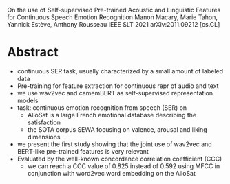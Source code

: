 On the use of Self-supervised Pre-trained Acoustic and Linguistic Features
  for Continuous Speech Emotion Recognition
Manon Macary, Marie Tahon, Yannick Estève, Anthony Rousseau
IEEE SLT 2021 arXiv:2011.09212 [cs.CL]

# Abstract

* continuous SER task, usually characterized by a small amount of labeled data
* Pre-training for feature extraction for continuous repr of audio and text
* we use wav2vec and camemBERT as self-supervised representation models
* task: continuous emotion recognition from speech (SER) on
  * AlloSat is a large French emotional database describing the satisfaction
  * the SOTA corpus SEWA focusing on valence, arousal and liking dimensions
* we present the first study showing that the
  joint use of wav2vec and BERT-like pre-trained features is very relevant
* Evaluated by the well-known concordance correlation coefficient (CCC)
  * we can reach a CCC value of 0.825 instead of 0.592
    using MFCC in conjunction with word2vec word embedding on the AlloSat
